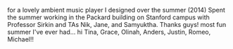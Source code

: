 for a lovely ambient music player I designed over the summer (2014)
Spent the summer working in the Packard building on Stanford campus
with Professor Sirkin and TAs Nik, Jane, and Samyuktha. Thanks guys!
most fun summer I've ever had... hi Tina, Grace, Olinah, Anders,
Justin, Romeo, Michael!!
